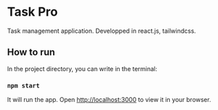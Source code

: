 # Task Pro

Task management application. Developped in react.js, tailwindcss.

## How to run

In the project directory, you can write in the terminal:

### `npm start`

It will run the app.
Open [http://localhost:3000](http://localhost:3000) to view it in your browser.
